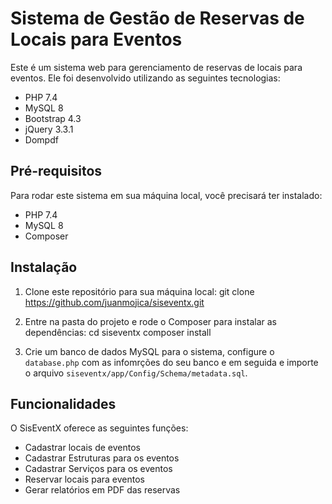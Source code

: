 # Sistema de Gestão de Reservas de Locais para Eventos

Este é um sistema web para gerenciamento de reservas de locais para eventos. Ele foi desenvolvido utilizando as seguintes tecnologias:

- PHP 7.4
- MySQL 8
- Bootstrap 4.3
- jQuery 3.3.1
- Dompdf

## Pré-requisitos

Para rodar este sistema em sua máquina local, você precisará ter instalado:

- PHP 7.4
- MySQL 8
- Composer

## Instalação

1. Clone este repositório para sua máquina local:
    git clone https://github.com/juanmojica/siseventx.git


2. Entre na pasta do projeto e rode o Composer para instalar as dependências:
    cd siseventx
    composer install

3. Crie um banco de dados MySQL para o sistema, configure o `database.php` com as infomrções do seu banco e em 
seguida e importe o arquivo `siseventx/app/Config/Schema/metadata.sql`.

## Funcionalidades

O SisEventX oferece as seguintes funções:

- Cadastrar locais de eventos
- Cadastrar Estruturas para os eventos
- Cadastrar Serviços para os eventos
- Reservar locais para eventos
- Gerar relatórios em PDF das reservas


